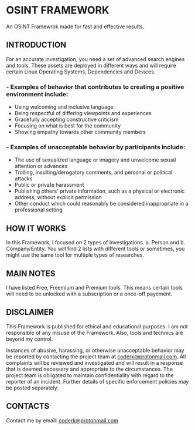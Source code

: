 # OSINT FRAMEWORK
An OSINT Framewrok made for fast and effective results.


## INTRODUCTION
For an accurate investigation, you need a set of advanced search engines and tools. These assets are deployed in different ways and will require certain Linux Operating Systems, Dependencies and Devices.

### - Examples of behavior that contributes to creating a positive environment include:

* Using welcoming and inclusive language
* Being respectful of differing viewpoints and experiences
* Gracefully accepting constructive criticism
* Focusing on what is best for the community
* Showing empathy towards other community members

### - Examples of unacceptable behavior by participants include:

* The use of sexualized language or imagery and unwelcome sexual attention or advances
* Trolling, insulting/derogatory comments, and personal or political attacks
* Public or private harassment
* Publishing others' private information, such as a physical or electronic address, without explicit permission
* Other conduct which could reasonably be considered inappropriate in a professional setting

## HOW IT WORKS
In this Framework, I focused on 2 types of Investigations. a. Person and b. Company/Entity.
You will find 2 lists with different tools or sometimes, you might use the same tool for multiple types of researches.


## MAIN NOTES
I have listed Free, Freemium and Premium tools. This means certain tools will need to be unlocked with a subscription or a once-off payement.


## DISCLAIMER
This Framework is published for ethical and educational purposes. I am not responsible of any misuse of the Framework. Also, tools and technics are beyond my control.

Instances of abusive, harassing, or otherwise unacceptable behavior may be reported by contacting the project team at coderk@protonmail.com. All complaints will be reviewed and investigated and will result in a response that is deemed necessary and appropriate to the circumstances. The project team is obligated to maintain confidentiality with regard to the reporter of an incident. Further details of specific enforcement policies may be posted separately.

## CONTACTS
Contact me by email: coderk@protonmail.com
